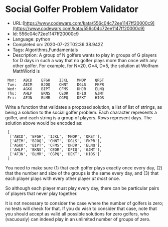 # Social Golfer Problem Validator

 - URL:[https://www.codewars.com/kata/556c04c72ee1147ff20000c9](https://www.codewars.com/kata/556c04c72ee1147ff20000c9)
 - Id: 556c04c72ee1147ff20000c9
 - Language: python
 - Completed on: 2020-07-22T02:36:38.942Z
 - Tags: Algorithms,Fundamentals
 - Description:
A group of N golfers wants to play in groups of G players for D days in such a way that no golfer plays more than once with any other golfer. For example, for N=20, G=4, D=5, the solution at Wolfram MathWorld is

```
 Mon:	ABCD	EFGH	IJKL	MNOP	QRST
 Tue:	AEIM	BJOQ	CHNT	DGLS	FKPR
 Wed:	AGKO	BIPT	CFMS	DHJR	ELNQ
 Thu:	AHLP	BKNS	CEOR	DFIQ	GJMT
 Fri:	AFJN	BLMR	CGPQ	DEKT	HIOS
```

Write a function that validates a proposed solution, a list of list of strings, as being a solution to the social golfer problem. Each character represents a golfer, and each string is a group of players. Rows represent days. The solution above would be encoded as:

```
 [
  ['ABCD', 'EFGH', 'IJKL', 'MNOP', 'QRST'],
  ['AEIM', 'BJOQ', 'CHNT', 'DGLS', 'FKPR'],
  ['AGKO', 'BIPT', 'CFMS', 'DHJR', 'ELNQ'],
  ['AHLP', 'BKNS', 'CEOR', 'DFIQ', 'GJMT'],
  ['AFJN', 'BLMR', 'CGPQ', 'DEKT', 'HIOS']
 ]
```

You need to make sure (1) that each golfer plays exactly once every day, (2) that the number and size of the groups is the same every day, and (3) that each player plays with every other player *at most* once.

So although each player must play every day, there can be particular pairs of players that never play together.

It is not necessary to consider the case where the number of golfers is zero; no tests will check for that. If you do wish to consider that case, note that you should accept as valid all possible solutions for zero golfers, who (vacuously) can indeed play in an unlimited number of groups of zero.

